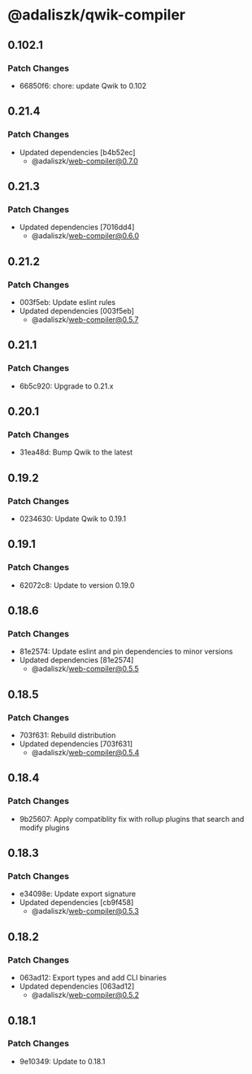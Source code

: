 # @adaliszk/qwik-compiler

## 0.102.1

### Patch Changes

- 66850f6: chore: update Qwik to 0.102

## 0.21.4

### Patch Changes

- Updated dependencies [b4b52ec]
  - @adaliszk/web-compiler@0.7.0

## 0.21.3

### Patch Changes

- Updated dependencies [7016dd4]
  - @adaliszk/web-compiler@0.6.0

## 0.21.2

### Patch Changes

- 003f5eb: Update eslint rules
- Updated dependencies [003f5eb]
  - @adaliszk/web-compiler@0.5.7

## 0.21.1

### Patch Changes

- 6b5c920: Upgrade to 0.21.x

## 0.20.1

### Patch Changes

- 31ea48d: Bump Qwik to the latest

## 0.19.2

### Patch Changes

- 0234630: Update Qwik to 0.19.1

## 0.19.1

### Patch Changes

- 62072c8: Update to version 0.19.0

## 0.18.6

### Patch Changes

- 81e2574: Update eslint and pin dependencies to minor versions
- Updated dependencies [81e2574]
  - @adaliszk/web-compiler@0.5.5

## 0.18.5

### Patch Changes

- 703f631: Rebuild distribution
- Updated dependencies [703f631]
  - @adaliszk/web-compiler@0.5.4

## 0.18.4

### Patch Changes

- 9b25607: Apply compatiblity fix with rollup plugins that search and modify plugins

## 0.18.3

### Patch Changes

- e34098e: Update export signature
- Updated dependencies [cb9f458]
  - @adaliszk/web-compiler@0.5.3

## 0.18.2

### Patch Changes

- 063ad12: Export types and add CLI binaries
- Updated dependencies [063ad12]
  - @adaliszk/web-compiler@0.5.2

## 0.18.1

### Patch Changes

- 9e10349: Update to 0.18.1
